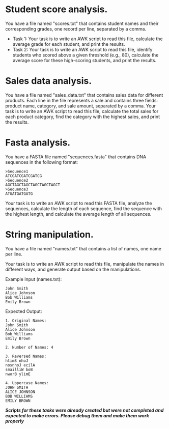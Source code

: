 # Student score analysis.
You have a file named "scores.txt" that contains student names and their corresponding grades, one record per line, separated by a comma. 

- Task 1: Your task is to write an AWK script to read this file, calculate the average grade for each student, and print the results.
- Task 2: Your task is to write an AWK script to read this file, identify students who scored above a given threshold (e.g., 80), calculate the average score for these high-scoring students, and print the results.

# Sales data analysis.
You have a file named "sales_data.txt" that contains sales data for different products. Each line in the file represents a sale and contains three fields: product name, category, and sale amount, separated by a comma. 
Your task is to write an AWK script to read this file, calculate the total sales for each product category, find the category with the highest sales, and print the results.

# Fasta analysis.
You have a FASTA file named "sequences.fasta" that contains DNA sequences in the following format:

```
>Sequence1
ATCGATCGATCGATCG
>Sequence2
AGCTAGCTAGCTAGCTAGCTAGCT
>Sequence3
ATGATGATGATG
```

Your task is to write an AWK script to read this FASTA file, analyze the sequences, calculate the length of each sequence, find the sequence with the highest length, and calculate the average length of all sequences.

# String manipulation.

You have a file named "names.txt" that contains a list of names, one name per line. 

Your task is to write an AWK script to read this file, manipulate the names in different ways, and generate output based on the manipulations.

Example Input (names.txt):

```
John Smith
Alice Johnson
Bob Williams
Emily Brown
```

Expected Output:

```
1. Original Names:
John Smith
Alice Johnson
Bob Williams
Emily Brown

2. Number of Names: 4

3. Reversed Names:
htimS nhoJ
nosnhoJ ecilA
smailliW boB
nworB ylimE

4. Uppercase Names:
JOHN SMITH
ALICE JOHNSON
BOB WILLIAMS
EMILY BROWN
```

**_Scripts for these tasks were already created but were not completed and expected to make errors. Please debug them and make them work properly_**
